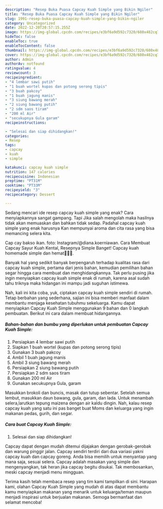 ```yaml
---
description: "Resep Buka Puasa Capcay Kuah Simple yang Bikin Ngiler"
title: "Resep Buka Puasa Capcay Kuah Simple yang Bikin Ngiler"
slug: 1991-resep-buka-puasa-capcay-kuah-simple-yang-bikin-ngiler
category: Uncategorized
date: 2022-12-20T20:57:15.255Z
image: https://img-global.cpcdn.com/recipes/e3bf6a9d592c7320/680x482cq70/capcay-kuah-simple-foto-resep-utama.jpg
hideToc: false
enableToc: true
enableTocContent: false
thumbnail: https://img-global.cpcdn.com/recipes/e3bf6a9d592c7320/680x482cq70/capcay-kuah-simple-foto-resep-utama.jpg
cover: https://img-global.cpcdn.com/recipes/e3bf6a9d592c7320/680x482cq70/capcay-kuah-simple-foto-resep-utama.jpg
author: Admin
authorAv: notfound
ratingvalue: 4
reviewcount: 3
recipeingredient:
- "4 lembar sawi putih"
- "1 buah wortel kupas dan potong serong tipis"
- "3 buah pakcoy"
- "1 buah jagung manis"
- "3 siung bawang merah"
- "2 siung bawang putih"
- "2 sdm saos tiram"
- "200 ml Air"
- "secukupnya Gula garam"
recipeinstructions:

- "Selesai dan siap dihidangkan!"
categories:
- Resep
tags:
- capcay
- kuah
- simple

katakunci: capcay kuah simple 
nutrition: 147 calories
recipecuisine: Indonesian
preptime: "PT31M"
cooktime: "PT33M"
recipeyield: "3"
recipecategory: Dessert

---
```



Sedang mencari ide resep capcay kuah simple yang enak? Cara menyiapkannya sangat gampang. Tapi Jika salah mengolah maka hasilnya tidak akan memuaskan dan bahkan tidak sedap. Padahal capcay kuah simple yang enak harusnya Kan mempunyai aroma dan cita rasa yang bisa memancing selera kita.


Cap cay bakso ikan. foto: Instagram/@diana.koerniawan. Cara Membuat Capcay Sayur Kuah Kental, Resepnya Simple Banget! Capcay kuah homemade simple dan hemat👩‍🍳😂.

Banyak hal yang sedikit banyak berpengaruh terhadap kualitas rasa dari capcay kuah simple, pertama dari jenis bahan, kemudian pemilihan bahan segar hingga cara membuat dan menghidangkannya. Tak perlu pusing jika ingin menyiapkan capcay kuah simple enak di rumah, karena asal sudah tahu triknya maka hidangan ini mampu jadi suguhan istimewa.


Nah, kali ini kita coba, yuk, ciptakan capcay kuah simple sendiri di rumah. Tetap berbahan yang sederhana, sajian ini bisa memberi manfaat dalam membantu menjaga kesehatan tubuhmu sekeluarga. Kamu dapat menyiapkan Capcay Kuah Simple menggunakan 9 bahan dan 0 langkah pembuatan. Berikut ini cara dalam membuat hidangannya.

<!--inarticleads1-->

##### Bahan-bahan dan bumbu yang diperlukan untuk pembuatan Capcay Kuah Simple:

1. Persiapkan 4 lembar sawi putih
1. Siapkan 1 buah wortel (kupas dan potong serong tipis)
1. Gunakan 3 buah pakcoy
1. Ambil 1 buah jagung manis
1. Ambil 3 siung bawang merah
1. Persiapkan 2 siung bawang putih
1. Persiapkan 2 sdm saos tiram
1. Gunakan 200 ml Air
1. Gunakan secukupnya Gula, garam


Masukkan brokoli dan buncis, masak dan tutup sebentar. Setelah semua lembut, masukkan daun bawang, gula, garam, dan lada. Untuk menambah selera,larutkan tepung maizena dengan air kaldu dingin. Nah, kalau resep capcay kuah yang satu ini pas banget buat Moms dan keluarga yang ingin makanan pedas, gurih, dan segar. 

<!--inarticleads2-->

##### Cara buat Capcay Kuah Simple:


1. Selesai dan siap dihidangkan!

Capcay dapat dengan mudah ditemui dijajakan dengan gerobak-gerobak dan warung pinggir jalan. Capcay sendiri terdiri dari dua variasi yakni capcay kuah dan capcay goreng. Anda bisa memilih untuk menyantap yang mana saja, sesuai selera. Capcay adalah masakan yang simple dan mengenyangkan, tak heran jika capcay begitu disukai. Tak membosankan, meski capcay menjadi menu mingguan. 

Terima kasih telah membaca resep yang tim kami tampilkan di sini. Harapan kami, olahan Capcay Kuah Simple yang mudah di atas dapat membantu kamu menyiapkan makanan yang menarik untuk keluarga/teman maupun menjadi inspirasi untuk berjualan makanan. Semoga bermanfaat dan selamat mencoba!
